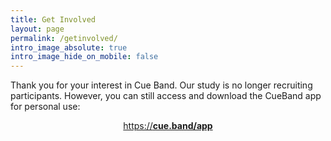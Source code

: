 ```yaml
---
title: Get Involved
layout: page
permalink: /getinvolved/
intro_image_absolute: true
intro_image_hide_on_mobile: false
---
```


Thank you for your interest in Cue Band. Our study is no longer recruiting participants. However, you can still access and download the CueBand app for personal use: 

<p style="text-align: center">
    <a href=" {{ "app" | relative_url }}">https://<strong>cue.band/app</strong></a>
</p>



